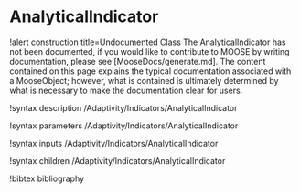 <!-- MOOSE Documentation Stub: Remove this when content is added. -->

# AnalyticalIndicator

!alert construction title=Undocumented Class
The AnalyticalIndicator has not been documented, if you would like to contribute to MOOSE by
writing documentation, please see [MooseDocs/generate.md]. The content contained on this page explains
the typical documentation associated with a MooseObject; however, what is contained is ultimately
determined by what is necessary to make the documentation clear for users.

!syntax description /Adaptivity/Indicators/AnalyticalIndicator

!syntax parameters /Adaptivity/Indicators/AnalyticalIndicator

!syntax inputs /Adaptivity/Indicators/AnalyticalIndicator

!syntax children /Adaptivity/Indicators/AnalyticalIndicator

!bibtex bibliography
